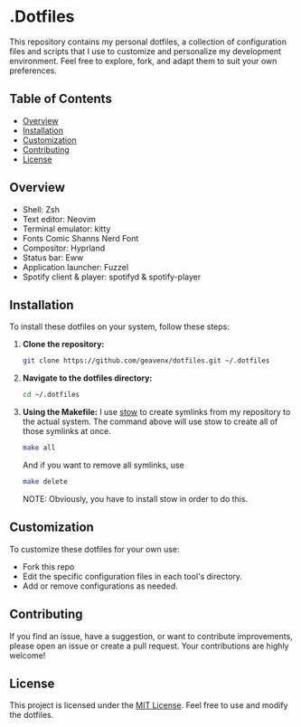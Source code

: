 # .Dotfiles

This repository contains my personal dotfiles, a collection of configuration files and scripts that I use to customize and personalize my development environment. Feel free to explore, fork, and adapt them to suit your own preferences.

## Table of Contents

- [Overview](#overview)
- [Installation](#installation)
- [Customization](#customization)
- [Contributing](#contributing)
- [License](#license)

## Overview

- Shell: Zsh
- Text editor: Neovim
- Terminal emulator: kitty
- Fonts Comic Shanns Nerd Font
- Compositor: Hyprland
- Status bar: Eww
- Application launcher: Fuzzel
- Spotify client & player: spotifyd & spotify-player

## Installation

To install these dotfiles on your system, follow these steps:

1. **Clone the repository:**
    ```bash
    git clone https://github.com/geavenx/dotfiles.git ~/.dotfiles
    ```

2. **Navigate to the dotfiles directory:**
    ```bash
    cd ~/.dotfiles
    ```

3. **Using the Makefile:**
    I use [stow](https://www.gnu.org/software/stow/) to create symlinks from my repository to the actual system.
    The command above will use stow to create all of those symlinks at once.
    ```bash
    make all
    ```
    And if you want to remove all symlinks, use
    ```bash
    make delete
    ```

    NOTE: Obviously, you have to install stow in order to do this.

## Customization

To customize these dotfiles for your own use:

- Fork this repo
- Edit the specific configuration files in each tool's directory.
- Add or remove configurations as needed.

## Contributing

If you find an issue, have a suggestion, or want to contribute improvements, please open an issue or create a pull request. Your contributions are highly welcome!

## License

This project is licensed under the [MIT License](LICENSE). Feel free to use and modify the dotfiles.

